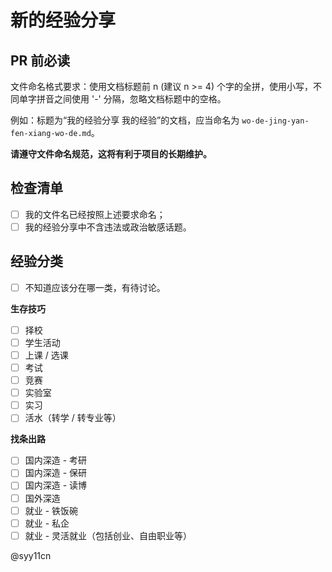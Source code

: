 # 新的经验分享

## PR 前必读

文件命名格式要求：使用文档标题前 n (建议 n >= 4) 个字的全拼，使用小写，不同单字拼音之间使用 '-' 分隔，忽略文档标题中的空格。

例如：标题为“我的经验分享  我的经验”的文档，应当命名为 `wo-de-jing-yan-fen-xiang-wo-de.md`。

**请遵守文件命名规范，这将有利于项目的长期维护。**

## 检查清单

<!-- 在创建 PR 之前，请确认勾选以下 checklist。 -->

- [ ] 我的文件名已经按照上述要求命名；
- [ ] 我的经验分享中不含违法或政治敏感话题。

## 经验分类

<!-- 请勾选你所分享的经验类别（即将对应项前方括号中的空格替换为小写字母 'x'）。 -->

<!-- 经验类别限选一个，请选择最符合你所分享经验的一项。 -->

- [ ] 不知道应该分在哪一类，有待讨论。

**生存技巧**

- [ ] 择校
- [ ] 学生活动
- [ ] 上课 / 选课
- [ ] 考试
- [ ] 竞赛
- [ ] 实验室
- [ ] 实习
- [ ] 活水（转学 / 转专业等）

**找条出路**

- [ ] 国内深造 - 考研
- [ ] 国内深造 - 保研
- [ ] 国内深造 - 读博
- [ ] 国外深造
- [ ] 就业 - 铁饭碗
- [ ] 就业 - 私企
- [ ] 就业 - 灵活就业（包括创业、自由职业等）

@syy11cn
